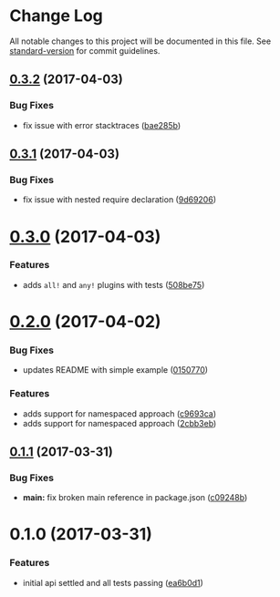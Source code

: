 # Change Log

All notable changes to this project will be documented in this file. See [standard-version](https://github.com/conventional-changelog/standard-version) for commit guidelines.

<a name="0.3.2"></a>
## [0.3.2](https://github.com/cludden/app-container/compare/v0.3.1...v0.3.2) (2017-04-03)


### Bug Fixes

* fix issue with error stacktraces ([bae285b](https://github.com/cludden/app-container/commit/bae285b))



<a name="0.3.1"></a>
## [0.3.1](https://github.com/cludden/app-container/compare/v0.3.0...v0.3.1) (2017-04-03)


### Bug Fixes

* fix issue with nested require declaration ([9d69206](https://github.com/cludden/app-container/commit/9d69206))



<a name="0.3.0"></a>
# [0.3.0](https://github.com/cludden/app-container/compare/v0.2.0...v0.3.0) (2017-04-03)


### Features

* adds `all!` and `any!` plugins with tests ([508be75](https://github.com/cludden/app-container/commit/508be75))



<a name="0.2.0"></a>
# [0.2.0](https://github.com/cludden/app-container/compare/v0.1.1...v0.2.0) (2017-04-02)


### Bug Fixes

* updates README with simple example ([0150770](https://github.com/cludden/app-container/commit/0150770))


### Features

* adds support for namespaced approach ([c9693ca](https://github.com/cludden/app-container/commit/c9693ca))
* adds support for namespaced approach ([2cbb3eb](https://github.com/cludden/app-container/commit/2cbb3eb))



<a name="0.1.1"></a>
## [0.1.1](https://github.com/cludden/app-container/compare/v0.1.0...v0.1.1) (2017-03-31)


### Bug Fixes

* **main:** fix broken main reference in package.json ([c09248b](https://github.com/cludden/app-container/commit/c09248b))



<a name="0.1.0"></a>
# 0.1.0 (2017-03-31)


### Features

* initial api settled and all tests passing ([ea6b0d1](https://github.com/cludden/app-container/commit/ea6b0d1))
